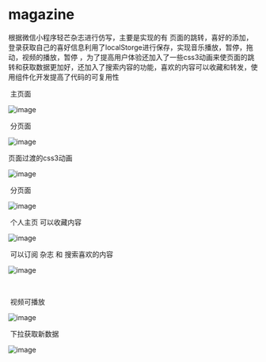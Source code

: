 # magazine
根据微信小程序轻芒杂志进行仿写，主要是实现的有 页面的跳转，喜好的添加，登录获取自己的喜好信息利用了localStorge进行保存，实现音乐播放，暂停，拖动，视频的播放，暂停 ，为了提高用户体验还加入了一些css3动画来使页面的跳转和获取数据更加好，还加入了搜索内容的功能，喜欢的内容可以收藏和转发，使用组件化开发提高了代码的可复用性

​	主页面

![image](https://github.com/gituserrzx/magazine/blob/master/screenshots/1551178716139.png)

​		分页面

![image](https://github.com/gituserrzx/magazine/blob/master/screenshots/1551178756391.png)



页面过渡的css3动画

![image](https://github.com/gituserrzx/magazine/blob/master/screenshots/1551178776657.png)



​		分页面

![image](https://github.com/gituserrzx/magazine/blob/master/screenshots/1551178787469.png)



​		个人主页  可以收藏内容

![image](https://github.com/gituserrzx/magazine/blob/master/screenshots/1551178806927.png)



​			可以订阅 杂志 和 搜索喜欢的内容

![image](https://github.com/gituserrzx/magazine/blob/master/screenshots/1551179186773.png)

​		       

​		视频可播放

![image](https://github.com/gituserrzx/magazine/blob/master/screenshots/1551179214304.png)



​		下拉获取新数据

![image](https://github.com/gituserrzx/magazine/blob/master/screenshots/1551179307433.png)

​	   	

